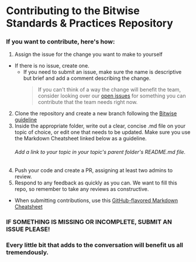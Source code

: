 # Contributing to the Bitwise Standards & Practices Repository

### If you want to contribute, here's how:

1. Assign the issue for the change you want to make to yourself

- If there is no issue, create one.
  - If you need to submit an issue, make sure the name is descriptive but brief and add a comment describing the change.
    > If you can't think of a way the change will benefit the team, consider looking over our [open issues](https://github.com/Shift3/standards-and-practices/issues?q=is%3Aopen+is%3Aissue+label%3A%22Good+First+Contribution%22) for something you can contribute that the team needs right now.

2. Clone the repository and create a new branch following the [Bitwise guideline](/standards/branching.md)
3. Inside the appropriate folder, write out a clear, concise .md file on your topic of choice, or edit one that needs to be updated. Make sure you use the Markdown Cheatsheet linked below as a guideline.
   ###### Add a link to your topic in your topic's parent folder's README<span>.md file.
4. Push your code and create a PR, assigning at least two admins to review.
5. Respond to any feedback as quickly as you can. We want to fill this repo, so remember to take any reviews as constructive.

- When submitting contributions, use this [GitHub-flavored Markdown Cheatsheet](https://github.com/adam-p/markdown-here/wiki/Markdown-Cheatsheet)

### IF SOMETHING IS MISSING OR INCOMPLETE, SUBMIT AN ISSUE PLEASE!

### Every little bit that adds to the conversation will benefit us all tremendously.
